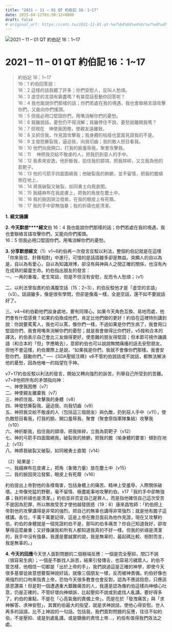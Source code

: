 ```yaml
---
title: "2021 – 11 – 01 QT 約伯記 16：1~17"
date: 2025-04-12T01:50:12+0800
draft: false
# original_url: https://cmtc.tw/2021-11-01-qt-%e7%b4%84%e4%bc%af%e8%a8%98-16%ef%bc%9a117
---
```


![2021 – 11 – 01 QT 約伯記 16：1\~17](/images/qt.jpg   "2021 – 11 – 01 QT 約伯記 16：1\~17")

# 2021 – 11 – 01 QT 約伯記 16：1\~17

> 約伯記 16：1\~17  
> 16：1 約伯回答說：  
> 16：2 這樣的話我聽了許多；你們安慰人，反叫人愁煩。  
> 16：3 虛空的言語有窮盡嗎？有甚麼話惹動你回答呢？  
> 16：4 我也能說你們那樣的話；你們若處在我的境遇，我也會聯絡言語攻擊你們，又能向你們搖頭。  
> 16：5 但我必用口堅固你們，用嘴消解你們的憂愁。  
> 16：6 我雖說話，憂愁仍不得消解；我雖停住不說，憂愁就離開我嗎？  
> 16：7 但現在　神使我困倦，使親友遠離我，  
> 16：8 又抓住我，作見證攻擊我；我身體的枯瘦也當面見證我的不是。  
> 16：9 主發怒撕裂我，逼迫我，向我切齒；我的敵人怒目看我。  
> 16：10 他們向我開口，打我的臉羞辱我，聚會攻擊我。  
> 16：11 　神把我交給不敬虔的人，把我扔到惡人的手中。  
> 16：12 我素來安逸，他折斷我，掐住我的頸項，把我摔碎，又立我為他的箭靶子。  
> 16：13 他的弓箭手四面圍繞我；他破裂我的肺腑，並不留情，把我的膽傾倒在地上，  
> 16：14 將我破裂又破裂，如同勇士向我直闖。  
> 16：15 我縫麻布在我皮膚上，把我的角放在塵土中。  
> 16：16 我的臉因哭泣發紫，在我的眼皮上有死蔭。  
> 16：17 我的手中卻無強暴；我的祈禱也是清潔。

**1.** **經文誦讀**

**2. 今天默想****經文**伯 16：4 我也能說你們那樣的話；你們若處在我的境遇，我也會聯絡言語攻擊你們，又能向你們搖頭。  
16：5 但我必用口堅固你們，用嘴消解你們的憂愁。

**3. 分享默想經文**（1）v1\~6約伯再一次發言反駁以利法，整個約伯記就是在這樣「你來我往、針鋒相對」中進行，可惜的是話語雖多卻是無益。突顯人的自以為是，自以為有愛心，自以為知識淵博，卻沒有與神與人之間正確的關係，也沒有內在成熟的屬靈生命。約伯指出朋友的發言：  
一、一再的重複，老生常談，但是不但沒有安慰，反而令人愁煩；（v1）

二、以利法曾指責約伯滿腹空話（15：2\~3），約伯反駁他才是「虛空的言語」（v3）。話語雖多，像是很有學問，但卻是像風一樣，全是空話，還不如不要說話好了。

三、v4\~6約伯勸他們設身處地，要有同理心。如果今天角色互換、易地而處，他們會有什麼感覺？如果約伯換成他們，肯定比他們做的更好！約伯在這裡特別講到說：你說要罵罵人，我也可以罵，像你們一樣，不過如果是你們生病了，我會用口堅固你們、我會用嘴來消解你們的憂愁；就是我會做得比你們好。v5按和合本的譯法，約伯表示自己會比三友做得更好，使患難的朋友得堅固；但本節可視作譏諷語（和合本的「但」字應略去），意即約伯也可以說說無關痛癢的話去安慰朋友。但他不會這樣，約伯實際上是說，“如果我是你們，我就不會像你們那樣。我會安慰你們，鼓勵你們。” ──《SDA聖經注釋》v6不管約伯說話或不說話，都無法解決他的憂愁，因為他唯一的指望在乎神。

v7\~17約伯反駁以利法的發言，開始又轉向強烈的訴苦，列舉自己所受到的苦難。v7\~8他把所有的矛頭指向神：  
一、神使我困倦（v7）  
二、神使親友離棄我（v7）  
三、神抓住我、攻擊我的身體（v8）  
四、神發怒撕裂我、逼迫我、向我切齒（v9）  
五、神把我交給不敬虔的人（包括這三個朋友）與仇敵，扔到惡人手中（v11），使仇敵怒目看我，打我的臉、開口羞辱我、聚會（聚會原指軍隊集結）攻擊我（v10）  
六、神折斷我，掐住我的頸項，把我摔碎，立我為箭靶子（v12）  
七、神的弓箭手四面圍繞我，破裂我的肺腑，把我的膽（喻身體的要害）傾到在地上（v13）  
八、神將我破裂又破裂，如同被勇士直闖（v14）

（2）結果是：  
一、我縫麻布在皮膚上，把角（象徵力量）放在塵土中（v15）  
二、我的臉因哭泣發緊，眼皮上有死蔭（v16）

約伯提出上帝對他的各樣傷害，包括身體上的痛苦、精神上受羞辱、人際關係破壞。上帝像兇猛的野獸，毫不留情、極盡能事地攻擊約伯。v17「我的手中卻無強暴；我的祈禱也是清潔。」約伯並非否定自己是罪人，而是指他確信自己這次受苦不是因為犯罪，所以無故受苦才使他越發困惑（19：6）康來昌牧師：「約伯把上帝對他的攻擊講得是非常的強烈，把自己的無辜也講得非常強烈；就是他有膽子這樣講。各位，千萬千萬要記得，這是上帝在撒旦面前為他作見證，現在又攻擊約伯，約伯的身體就是一個見證約伯不是，那叫約伯多痛苦？你自己知道我好，卻攻擊得這麼嚴重；又好像讓我和所有人都知道我真的不好一樣。但我的祈禱是清潔的，我手中沒有強暴。我還是要誠實的說，我是無辜的，最起碼比較、相對而言，我是無辜的。」

**4. 今天的回應**今天世人面對問題的二個極端反應：一個是完全壓抑，閉口不說（很容易生病）；一個是不斷找人訴苦，結果引發傳舌，也容易污穢眾人。約伯不管怎樣，他相信一切都是「出於上帝的手」，我們說過這是正確的神學，即使今天很多基督徒故意想要幫神說好話，就像三個朋友一樣，反而被神責備。約伯好像也用強烈的口吻來指責上帝，恐怕今天很多教會也會反對，認為不應該抱怨，只應該感恩讚美！但是對一個遭遇重大艱難痛苦的人，我還是認為像約伯這樣向神傾心吐意，仍是正確的，不管好壞向神傾訴，比起壓抑不說或到處找人亂講，要好得多了。約伯的重點，不是在「心高氣傲的責備上帝」，而是在於「發洩痛苦」與「求神解答、求神安慰」，其實約伯最大的指望，就是求神說話，使他心得安慰。世人再多的話語，比不上神說的一句話。包括我，我們面對問題的反應，往往不如約伯，不是壓抑、或是到處亂講，或是驕傲的責怪上帝…，約伯有值得我們效法之處。